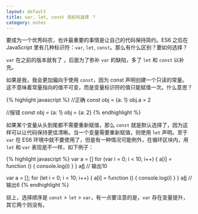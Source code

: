 ```yaml
---
layout: default
title: var, let, const 该如何选择 ？
category: notes
---
```


要成为一个优秀码农，也许最重要的事情是让自己的代码保持简约。ES6 之后在 JavaScript  里有几种标识符：`var`, `let`, `const`。那么有什么区别？要如何选择？

`var` 在之前的版本就有了 ，后面为了弥补 `var` 的缺陷，多了 `let` 和 `const` 以补充。

如果是我，我会更加偏向于使用 `const`，因为 const 声明创建一个只读的常量。这不意味着常量指向的值不可变，而是变量标识符的值只能赋值一次。什么意思？

{% highlight javascript %}
//正确
const obj = {a: 1}
obj.a = 2

//报错
const obj = {a: 1}
obj = {a: 2}
{% endhighlight %}

如果某个变量从头到尾都不需要重新赋值，那么 `const` 就是默认选择了，因为这样可以让代码保持更佳清晰。当一个变量需要重新赋值，则使用 `let` 声明。至于 `var` 在 ES6 环境中就不要使用了，但是有一种情况可能例外，在循环区块内，用 `let` 和 `var` 表现是不一样，如下例子：

{% highlight javascript %}
var a = []
for (var i = 0; i < 10; i++) {
  a[i] = function () {
    console.log(i)
  }
}
a[6]() //   输出10


var a = [];
for (let i = 0; i < 10; i++) {
  a[i] = function () {
    console.log(i)
  }
}
a[6]()  // 输出6
{% endhighlight %}

综上，选择顺序是 `const` > `let` > `var`，有一点要注意的是，`var` 存在变量提升，其它两个则没有。
